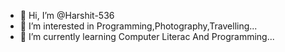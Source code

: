 - 👋 Hi, I’m @Harshit-536
- 👀 I’m interested in Programming,Photography,Travelling... 
- 🌱 I’m currently learning Computer Literac And Programming...
